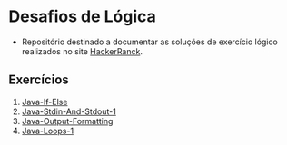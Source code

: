 # Desafios de Lógica

- Repositório destinado a documentar as soluções de exercício lógico realizados no site [HackerRanck](https://www.hackerrank.com/josecarloscjj).

## Exercícios

1. [Java-If-Else](https://github.com/joosecj/ExerciciosDeLogica/tree/main/hackerRank/java-if-else)
2. [Java-Stdin-And-Stdout-1](https://github.com/joosecj/ExerciciosDeLogica/tree/main/hackerRank/java-stdin-and-stdout-1)
3. [Java-Output-Formatting](https://github.com/joosecj/ExerciciosDeLogica/tree/main/hackerRank/java-output-formatting)
4. [Java-Loops-1](#)


